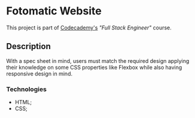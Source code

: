 # Fotomatic Website

This project is part of [Codecademy's](https://www.codecademy.com/learn) *"Full Stack Engineer"* course.

## Description

With a spec sheet in mind, users must match the required design applying their knowledge on some CSS properties like Flexbox while also having responsive design in mind. 


### Technologies

* HTML;
* CSS;